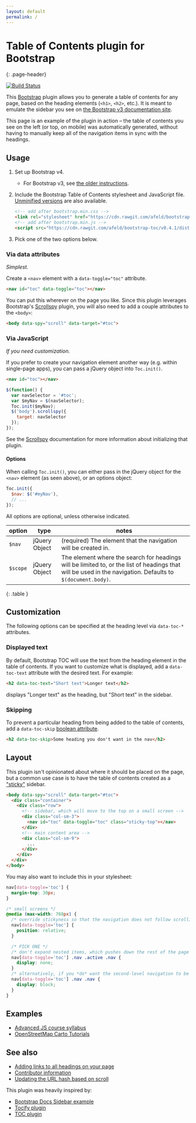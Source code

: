```yaml
---
layout: default
permalink: /
---
```


# Table of Contents plugin for Bootstrap
{: .page-header}

[![Build Status](https://travis-ci.org/afeld/bootstrap-toc.svg?branch=gh-pages)](https://travis-ci.org/afeld/bootstrap-toc)

This [Bootstrap](http://getbootstrap.com/) plugin allows you to generate a table of contents for any page, based on the heading elements (`<h1>`, `<h2>`, etc.). It is meant to emulate the sidebar you see on [the Bootstrap v3 documentation site](https://getbootstrap.com/docs/3.3/css/).

This page is an example of the plugin in action – the table of contents you see on the left (or top, on mobile) was automatically generated, without having to manually keep all of the navigation items in sync with the headings.

## Usage

1. Set up Bootstrap v4.
    * For Bootstrap v3, see [the older instructions](https://github.com/afeld/bootstrap-toc/blob/v0.4.1/index.md#usage).
1. Include the Bootstrap Table of Contents stylesheet and JavaScript file. [Unminified versions](https://github.com/afeld/bootstrap-toc/tree/gh-pages/dist) are also available.

    ```html
    <!-- add after bootstrap.min.css -->
    <link rel="stylesheet" href="https://cdn.rawgit.com/afeld/bootstrap-toc/v0.4.1/dist/bootstrap-toc.min.css">
    <!-- add after bootstrap.min.js -->
    <script src="https://cdn.rawgit.com/afeld/bootstrap-toc/v0.4.1/dist/bootstrap-toc.min.js"></script>
    ```

1. Pick one of the two options below.

### Via data attributes

*Simplest.*

Create a `<nav>` element with a `data-toggle="toc"` attribute.

```html
<nav id="toc" data-toggle="toc"></nav>
```

You can put this wherever on the page you like. Since this plugin leverages Bootstrap's [Scrollspy](http://getbootstrap.com/javascript/#scrollspy) plugin, you will also need to add a couple attributes to the `<body>`:

```html
<body data-spy="scroll" data-target="#toc">
```

### Via JavaScript

*If you need customization.*

If you prefer to create your navigation element another way (e.g. within single-page apps), you can pass a jQuery object into `Toc.init()`.

```html
<nav id="toc"></nav>
```

```javascript
$(function() {
  var navSelector = '#toc';
  var $myNav = $(navSelector);
  Toc.init($myNav);
  $('body').scrollspy({
    target: navSelector
  });
});
```

See the [Scrollspy](http://getbootstrap.com/javascript/#scrollspy) documentation for more information about initializing that plugin.

#### Options

When calling `Toc.init()`, you can either pass in the jQuery object for the `<nav>` element (as seen above), or an options object:

```javascript
Toc.init({
  $nav: $('#myNav'),
  // ...
});
```

All options are optional, unless otherwise indicated.

option | type | notes
--- | --- | ---
`$nav` | jQuery Object | (required) The element that the navigation will be created in.
`$scope` | jQuery Object | The element where the search for headings will be limited to, or the list of headings that will be used in the navigation. Defaults to `$(document.body)`.
{: .table }

## Customization

The following options can be specified at the heading level via `data-toc-*` attributes.

### Displayed text

By default, Bootstrap TOC will use the text from the heading element in the table of contents. If you want to customize what is displayed, add a `data-toc-text` attribute with the desired text. For example:

```html
<h2 data-toc-text="Short text">Longer text</h2>
```

displays "Longer text" as the heading, but "Short text" in the sidebar.

### Skipping

To prevent a particular heading from being added to the table of contents, add a `data-toc-skip` [boolean attribute](https://www.w3.org/TR/2008/WD-html5-20080610/semantics.html#boolean).

```html
<h2 data-toc-skip>Some heading you don't want in the nav</h2>
```

## Layout

This plugin isn't opinionated about where it should be placed on the page, but a common use case is to have the table of contents created as a ["sticky"](https://getbootstrap.com/docs/4.0/utilities/position/#sticky-top) sidebar.

```html
<body data-spy="scroll" data-target="#toc">
  <div class="container">
    <div class="row">
      <!-- sidebar, which will move to the top on a small screen -->
      <div class="col-sm-3">
        <nav id="toc" data-toggle="toc" class="sticky-top"></nav>
      </div>
      <!-- main content area -->
      <div class="col-sm-9">
        ...
      </div>
    </div>
  </div>
</body>
```

You may also want to include this in your stylesheet:

```css
nav[data-toggle='toc'] {
  margin-top: 30px;
}

/* small screens */
@media (max-width: 768px) {
  /* override stickyness so that the navigation does not follow scrolling */
  nav[data-toggle='toc'] {
    position: relative;
  }

  /* PICK ONE */
  /* don't expand nested items, which pushes down the rest of the page when navigating */
  nav[data-toggle='toc'] .nav .active .nav {
    display: none;
  }
  /* alternatively, if you *do* want the second-level navigation to be shown (as seen on this page on mobile), use this */
  nav[data-toggle='toc'] .nav .nav {
    display: block;
  }
}
```

## Examples

* [Advanced JS course syllabus](https://advanced-js.github.io/syllabus/)
* [OpenStreetMap Carto Tutorials](https://ircama.github.io/osm-carto-tutorials/tile-server-ubuntu/)

## See also

* [Adding links to all headings on your page](http://bryanbraun.github.io/anchorjs/)
* [Contributor information](https://github.com/afeld/bootstrap-toc/blob/gh-pages/CONTRIBUTING.md)
* [Updating the URL hash based on scroll](https://gist.github.com/iamravenous/4a1545dc3ccd24abf89e)

This plugin was heavily inspired by:

* [Bootstrap Docs Sidebar example](https://jsfiddle.net/gableroux/S2SMK/)
* [Tocify plugin](http://gregfranko.com/jquery.tocify.js/)
* [TOC plugin](http://projects.jga.me/toc/)
